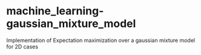 # machine_learning-gaussian_mixture_model
Implementation of Expectation maximization over a gaussian mixture model
for 2D cases
